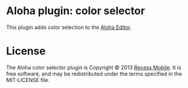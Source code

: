 Aloha plugin: color selector
============================

This plugin adds color selection to the [Aloha Editor](http://www.aloha-editor.org/).


License
=======

The Aloha color selector plugin is Copyright © 2013 [Recess Mobile](http://recess.im/).
It is free software, and may be redistributed under the terms specified in the MIT-LICENSE file.
